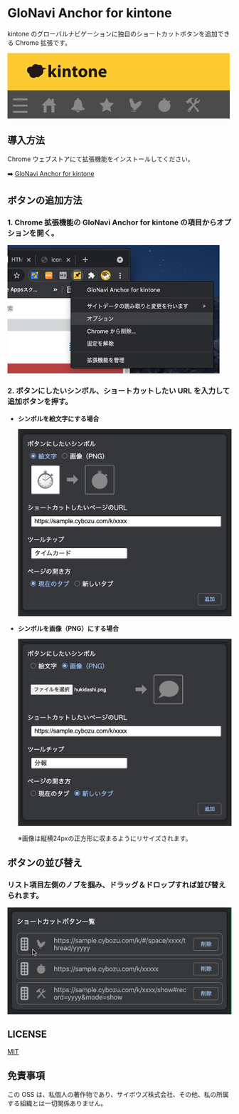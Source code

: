 # GloNavi Anchor for kintone

kintone のグローバルナビゲーションに独自のショートカットボタンを追加できる Chrome 拡張です。

![グローバルナビゲーションの画像](./resources/global_navigation.png)

## 導入方法

Chrome ウェブストアにて拡張機能をインストールしてください。

➡️ [GloNavi Anchor for kintone](https://chrome.google.com/webstore/detail/glonavi-anchor-for-kinton/gjniipeclimojedklghnfjfioklgfllc?hl=ja)

## ボタンの追加方法

### 1. Chrome 拡張機能の GloNavi Anchor for kintone の項目からオプションを開く。

![オプションを開く](./resources/open_option.png)

### 2. ボタンにしたいシンボル、ショートカットしたい URL を入力して追加ボタンを押す。

- **シンボルを絵文字にする場合**

  ![必要項目の入力と追加](./resources/add_emoji_anchor.png)

- **シンボルを画像（PNG）にする場合**

  ![必要項目の入力と追加](./resources/add_image_anchor.png)
  
  ※画像は縦横24pxの正方形に収まるようにリサイズされます。

## ボタンの並び替え

### リスト項目左側のノブを掴み、ドラッグ＆ドロップすれば並び替えられます。

![必要項目の入力と追加](./resources/sort_anchors.gif)

## LICENSE

[MIT](https://github.com/Kyome22/GloNavi-Anchor-for-kintone/blob/main/LICENSE)

## 免責事項

この OSS は、私個人の著作物であり、サイボウズ株式会社、その他、私の所属する組織とは一切関係ありません。
